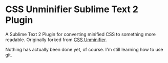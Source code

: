 
CSS Unminifier Sublime Text 2 Plugin
==============

A Sublime Text 2 Plugin for converting minified CSS to something more readable. Originally forked from [CSS Unminifier](https://github.com/mrcoles/cssunminifier).

Nothing has actually been done yet, of course. I'm still learning how to use git.
